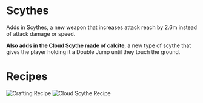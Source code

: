 # Scythes

Adds in Scythes, a new weapon that increases attack reach by 2.6m instead of attack damage or speed.

**Also adds in the Cloud Scythe made of calcite**, a new type of scythe that gives the player holding it a Double Jump until they touch the ground.

# Recipes
![Crafting Recipe](https://cdn.modrinth.com/data/cached_images/4cfc6c9c50878fe2644feb04d2a6d1639fd5bd18.png)
![Cloud Scythe Recipe](https://cdn.modrinth.com/data/cached_images/0f71202be883a573e13277efc72aea0c47cab883.png)